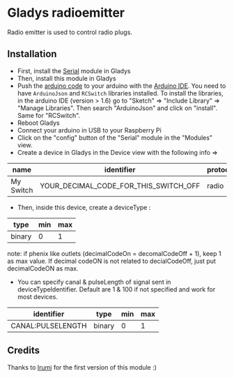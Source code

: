 # Gladys radioemitter

Radio emitter is used to control radio plugs.

## Installation

- First, install the [Serial](https://developer.gladysproject.com/en/modules/serial) module in Gladys
- Then, install this module in Gladys
- Push the [arduino code](https://github.com/GladysProject/gladys-radioemitter/blob/master/arduino-code.ino) to your arduino with the [Arduino IDE](https://www.arduino.cc/en/main/software). You need to have `ArduinoJson` and `RCSwitch` libraries installed. To install the libraries, in the arduino IDE (version > 1.6) go to "Sketch" => "Include Library" => "Manage Libraries". Then search "ArduinoJson" and click on "install". Same for "RCSwitch".
- Reboot Gladys
- Connect your arduino in USB to your Raspberry Pi
- Click on the "config" button of the "Serial" module in the "Modules" view. 
- Create a device in Gladys in the Device view with the following info => 

| name | identifier | protocol | service 
| ---| ---| ---| ---| 
| My Switch | YOUR_DECIMAL_CODE_FOR_THIS_SWITCH_OFF | radio | radioemitter 

- Then, inside this device, create a deviceType : 

| type | min | max 
| ---| ---| ---|
| binary | 0 | 1

note: if phenix like outlets (decimalCodeOn = decomalCodeOff + 1), keep 1 as max value. If decimal codeON is not related to decialCodeOff, just put decimalCodeON as max.

- You can specify canal & pulseLength of signal sent in deviceTypeIdentifier. Default are 1 & 100 if not specified and work for most devices.

| identifier | type | min | max 
| ---| ---| ---| ---|
| CANAL:PULSELENGTH | binary | 0 | 1

## Credits

Thanks to [Irumi](https://community.gladysproject.com/u/irumi/summary) for the first version of this module :)
